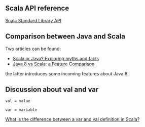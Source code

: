 ## Scala API reference

[Scala Standard Library API](http://www.scala-lang.org/api/current/index.html)

## Comparison between Java and Scala

Two articles can be found:

* [Scala or Java? Exploring myths and facts](http://www.infoq.com/articles/scala-java-myths-facts)
* [Java 8 vs Scala: a Feature Comparison](http://www.infoq.com/articles/java-8-vs-scala)

the latter introduces some incoming features about Java 8.

## Discussion about val and var

`val = value`

`var = variable`

[What is the difference between a var and val definition in Scala?](http://stackoverflow.com/questions/1791408/what-is-the-difference-between-a-var-and-val-definition-in-scala)


